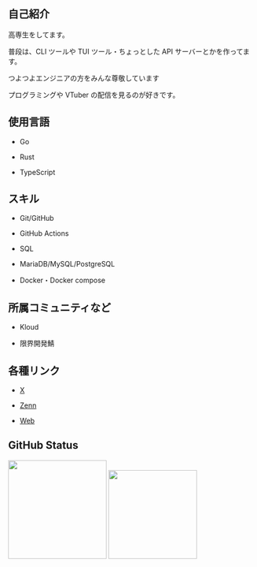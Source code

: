 ## 自己紹介

高専生をしてます。

普段は、CLI ツールや TUI ツール・ちょっとした API サーバーとかを作ってます。

つよつよエンジニアの方をみんな尊敬しています

プログラミングや VTuber の配信を見るのが好きです。

## 使用言語

- Go

- Rust

- TypeScript

## スキル

- Git/GitHub

- GitHub Actions

- SQL

- MariaDB/MySQL/PostgreSQL

- Docker・Docker compose

## 所属コミュニティなど

- Kloud

- 限界開発鯖

## 各種リンク

- [X](https://www.x.com/yuki_pc_it)

- [Zenn](https://zenn.dev/aqyuki)

- [Web](https://me.aq-yuki.net)

## GitHub Status

<p>

<img src="https://github-readme-stats.vercel.app/api/top-langs/?username=aqyuki&layout=compact" height=200>

<img src="https://github-readme-stats.vercel.app/api?username=aqyuki&show_icons=true" height=180>

</p>
